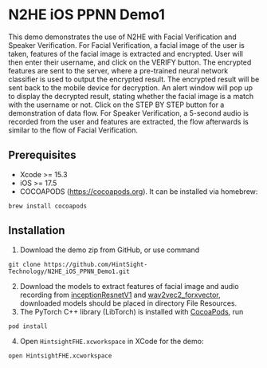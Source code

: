 # N2HE iOS PPNN Demo1
This demo demonstrates the use of N2HE with Facial Verification and Speaker Verification. 
For Facial Verification, a facial image of the user is taken, features of the facial image is extracted and encrypted. User will then enter their username, and click on the VERIFY button. The encrypted features are sent to the server, where a pre-trained neural network classifier is used to output the encrypted result. The encrypted result will be sent back to the mobile device for decryption. An alert window will pop up to display the decrypted result, stating whether the facial image is a match with the username or not. Click on the STEP BY STEP button for a demonstration of data flow. 
For Speaker Verification, a 5-second audio is recorded from the user and features are extracted, the flow afterwards is similar to the flow of Facial Verification. 

## Prerequisites  
- Xcode >= 15.3 
- iOS >= 17.5
- COCOAPODS (https://cocoapods.org). It can be installed via homebrew:
```
brew install cocoapods
```

## Installation 
1. Download the demo zip from GitHub, or use command 
```
git clone https://github.com/HintSight-Technology/N2HE_iOS_PPNN_Demo1.git
```
2. Download the models to extract features of facial image and audio recording from [inceptionResnetV1](https://hintsightfhe-my.sharepoint.com/:u:/g/personal/kaiwen_hintsight_com/Ee1qnQIW6HFGkPSJu80gmw8BRzD1Du87ZZPFaSrsh_5UwA?e=s7rzgN) and [wav2vec2_forxvector](https://hintsightfhe-my.sharepoint.com/:u:/g/personal/kaiwen_hintsight_com/EfYZLh4WIClGm-7Oxd9trJkB6pbyMnsZgw9bpwutE4sThw?e=OVEEIg), downloaded models should be placed in directory File Resources.
3. The PyTorch C++ library (LibTorch) is installed with [CocoaPods](https://cocoapods.org), run 
```
pod install
```
4. Open ```HintsightFHE.xcworkspace``` in XCode for the demo:
```
open HintsightFHE.xcworkspace
```
